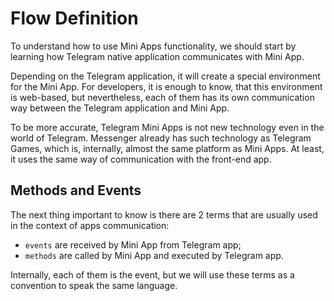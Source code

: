 # Flow Definition

To understand how to use Mini Apps functionality, we should start by learning how Telegram native
application communicates with Mini App.

Depending on the Telegram application, it will create a special environment for the Mini App. For
developers, it is enough to know, that this environment is web-based, but nevertheless, each of them
has its own communication way between the Telegram application and Mini App.

To be more accurate, Telegram Mini Apps is not new technology even in the world of Telegram.
Messenger already has such technology as Telegram Games, which is, internally, almost the same
platform as Mini Apps. At least, it uses the same way of communication with the front-end app.

## Methods and Events

The next thing important to know is there are 2 terms that are usually used in the context of apps
communication:

- `events` are received by Mini App from Telegram app;
- `methods` are called by Mini App and executed by Telegram app.

Internally, each of them is the event, but we will use these terms as a
convention to speak the same language.
